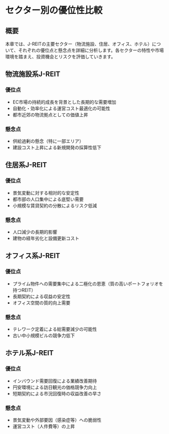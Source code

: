 # セクター別の優位性比較

## 概要

本章では、J-REITの主要セクター（物流施設、住居、オフィス、ホテル）について、それぞれの優位点と懸念点を詳細に分析します。各セクターの特性や市場環境を踏まえ、投資機会とリスクを評価していきます。

## 物流施設系J-REIT

### 優位点
- EC市場の持続的成長を背景とした長期的な需要増加
- 自動化・効率化による運営コスト最適化の可能性
- 都市近郊の物流拠点としての価値上昇

### 懸念点
- 供給過剰の懸念（特に一部エリア）
- 建設コスト上昇による新規開発の採算性低下

## 住居系J-REIT

### 優位点
- 景気変動に対する相対的な安定性
- 都市部の人口集中による底堅い需要
- 小規模な賃貸契約の分散によるリスク低減

### 懸念点
- 人口減少の長期的影響
- 建物の経年劣化と設備更新コスト

## オフィス系J-REIT

### 優位点
- プライム物件への需要集中による二極化の恩恵（質の高いポートフォリオを持つREIT）
- 長期契約による収益の安定性
- オフィス空間の質的向上需要

### 懸念点
- テレワーク定着による総需要減少の可能性
- 古い中小規模ビルの競争力低下

## ホテル系J-REIT

### 優位点
- インバウンド需要回復による業績改善期待
- 円安環境による訪日観光の価格競争力向上
- 短期契約による市況回復時の収益改善の早さ

### 懸念点
- 景気変動や外部要因（感染症等）への脆弱性
- 運営コスト（人件費等）の上昇 